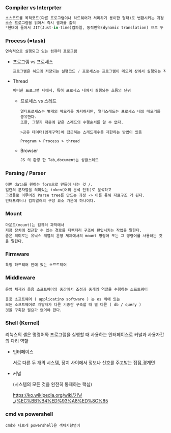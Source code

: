 ### Compiler vs Interprter

```python
소스코드를 목적코드(다른 프로그램이나 하드웨어가 처리하기 용이한 형태)로 변환시키는 과정
소스 프로그램을 읽어서 즉시 결과를 출력
*현대에 들어서 JIT(Just-in-time)컴파일, 동적번역(dynamic translation) 으로 두 방식의 간격이 사라지는 추 세
```

### Process (=task)

```python
연속적으로 실행되고 있는 컴퓨터 프로그램
```

- 프로그램 vs 프로세스

  ```python
  프로그램은 하드에 저장되는 실행코드 / 프로세스는 프로그램이 메모리 상에서 실행되는 작업 단위
  ```

- Thread

  ```python
  어떠한 프로그램 내에서, 특히 프로세스 내에서 실행되는 흐름의 단위
  ```

  - 프로세스 vs 스레드

    ```
    멀티프로세스는 별개의 메모리를 차지하지만, 멀티스레드는 프로세스 내의 메모리를 공유한다.
    또한, 그렇기 때문에 같은 스레드의 수행순서를 알 수 없다.
    
    >공유 데이터(임계구역)에 접근하는 스레드개수를 제한하는 방법이 있음 
    
    Program > Process > thread
    ```

  - Browser

    ```python
    JS 의 환경 한 Tab,document는 싱글스레드
    ```

### Parsing / Parser

```
어떤 data를 원하는 form으로 만들어 내는 것 /.
일련의 문자열을 의미있는 token(어휘 분석 단위)로 분석하고
그것들로 이루어진 Parse tree를 만드는 과정 -> 이를 통해 자료구조 가 된다.
인터프리터나 컴파일러의 구성 요소 가운데 하나이다.
```

### Mount

```
마운트(mount)는 컴퓨터 과학에서
저장 장치에 접근할 수 있는 경로를 디렉터리 구조에 편입시키는 작업을 말한다.
좁은 의미로는 유닉스 계열의 운영 체제에서의 mount 명령어 또는 그 명령어를 사용하는 것을 말한다.
```

### Firmware

```python
특정 하드웨어 안에 있는 소프트웨어
```

### Middleware

```
운영 체제와 응용 소프트웨어의 중간에서 조정과 중개의 역할을 수행하는 소프트웨어

응용 소프트웨어 ( applicatino software ) 는 os 위에 있는
모든 소프트웨어로 개발자가 다른 기종간 구축할 때 별 다른 ( db / query )
것을 구축할 필요가 없어야 한다.
```

### Shell (Kernel)

리눅스의 셸은 명령어와 프로그램을 실행할 때 사용하는 인터페이스로 커널과 사용자간의 다리 역할

- 인터페이스

  서로 다른 두 개의 시스템, 장치 사이에서 정보나 신호를 주고받는 접점,경계면

- 커널

  (시스템의 모든 것을 완전히 통제하는 핵심)

  https://ko.wikipedia.org/wiki/커널_(%EC%BB%B4%ED%93%A8%ED%8C%85

### cmd vs powershell

```
cmd와 다르게 powershell은 객체지향언어
```